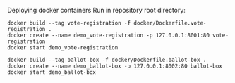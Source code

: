 Deploying docker containers
Run in repository root directory:
```shell script
docker build --tag vote-registration -f docker/Dockerfile.vote-registration .
docker create --name demo_vote-registration -p 127.0.0.1:8001:80 vote-registration
docker start demo_vote-registration

docker build --tag ballot-box -f docker/Dockerfile.ballot-box .
docker create --name demo_ballot-box -p 127.0.0.1:8002:80 ballot-box
docker start demo_ballot-box
```
